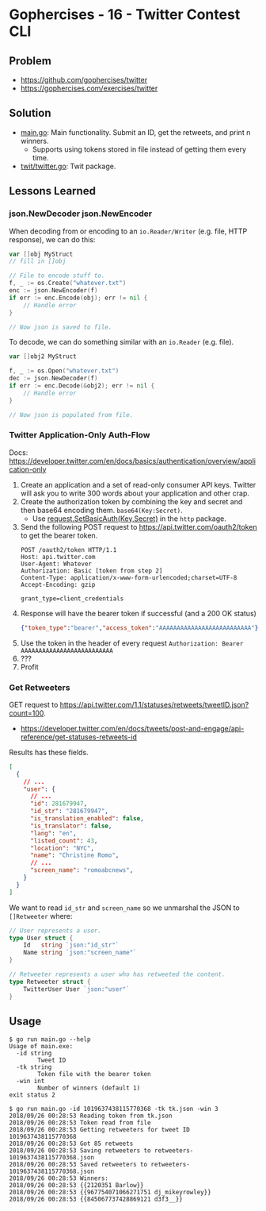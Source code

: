 # Gophercises - 16 - Twitter Contest CLI

## Problem

* https://github.com/gophercises/twitter
* https://gophercises.com/exercises/twitter


## Solution

* [main.go](main.go): Main functionality. Submit an ID, get the retweets, and print n winners.
    * Supports using tokens stored in file instead of getting them every time.
* [twit/twitter.go](twit/twitter.go): Twit package.

## Lessons Learned

### json.NewDecoder json.NewEncoder
When decoding from or encoding to an `io.Reader/Writer` (e.g. file, HTTP response), we can do this:

``` go
var []obj MyStruct
// fill in []obj

// File to encode stuff to.
f, _ := os.Create("whatever.txt")
enc := json.NewEncoder(f)
if err := enc.Encode(obj); err != nil {
    // Handle error
}

// Now json is saved to file.
```

To decode, we can do something similar with an `io.Reader` (e.g. file).

``` go
var []obj2 MyStruct

f, _ := os.Open("whatever.txt")
dec := json.NewDecoder(f)
if err := enc.Decode(&obj2); err != nil {
    // Handle error
}

// Now json is populated from file.
```

### Twitter Application-Only Auth-Flow
Docs: https://developer.twitter.com/en/docs/basics/authentication/overview/application-only

1. Create an application and a set of read-only consumer API keys. Twitter will ask you to write 300 words about your application and other crap.
2. Create the authorization token by combining the key and secret and then base64 encoding them. `base64(Key:Secret)`.
    * Use [request.SetBasicAuth(Key,Secret)](https://golang.org/pkg/net/http/?#Request.SetBasicAuth) in the `http` package.
3. Send the following POST request to https://api.twitter.com/oauth2/token to get the bearer token.
    ```
    POST /oauth2/token HTTP/1.1
    Host: api.twitter.com
    User-Agent: Whatever
    Authorization: Basic [token from step 2]
    Content-Type: application/x-www-form-urlencoded;charset=UTF-8
    Accept-Encoding: gzip

    grant_type=client_credentials
    ```
4. Response will have the bearer token if successful (and a 200 OK status)
   ``` json
   {"token_type":"bearer","access_token":"AAAAAAAAAAAAAAAAAAAAAAAAAA"}
   ```
5. Use the token in the header of every request `Authorization: Bearer AAAAAAAAAAAAAAAAAAAAAAAAAA`
6. ???
7. Profit

### Get Retweeters
GET request to https://api.twitter.com/1.1/statuses/retweets/tweetID.json?count=100.

* https://developer.twitter.com/en/docs/tweets/post-and-engage/api-reference/get-statuses-retweets-id

Results has these fields.

``` json
[
  {
    // ...
    "user": {
      // ...
      "id": 281679947,
      "id_str": "281679947",
      "is_translation_enabled": false,
      "is_translator": false,
      "lang": "en",
      "listed_count": 43,
      "location": "NYC",
      "name": "Christine Romo",
      // ...
      "screen_name": "romoabcnews",
    }
  }
]
```

We want to read `id_str` and `screen_name` so we unmarshal the JSON to `[]Retweeter` where:

``` go
// User represents a user.
type User struct {
	Id   string `json:"id_str"`
	Name string `json:"screen_name"`
}

// Retweeter represents a user who has retweeted the content.
type Retweeter struct {
	TwitterUser User `json:"user"`
}
```

## Usage

```
$ go run main.go --help
Usage of main.exe:
  -id string
        Tweet ID
  -tk string
        Token file with the bearer token
  -win int
        Number of winners (default 1)
exit status 2

$ go run main.go -id 1019637438115770368 -tk tk.json -win 3
2018/09/26 00:28:53 Reading token from tk.json
2018/09/26 00:28:53 Token read from file
2018/09/26 00:28:53 Getting retweeters for tweet ID 1019637438115770368
2018/09/26 00:28:53 Got 85 retweets
2018/09/26 00:28:53 Saving retweeters to retweeters-1019637438115770368.json
2018/09/26 00:28:53 Saved retweeters to retweeters-1019637438115770368.json
2018/09/26 00:28:53 Winners:
2018/09/26 00:28:53 {{2120351 Barlow}}
2018/09/26 00:28:53 {{967754071066271751 dj_mikeyrowley}}
2018/09/26 00:28:53 {{845067737428869121 d3f3__}}
```
